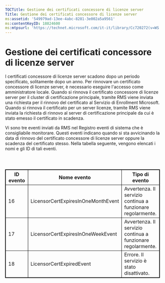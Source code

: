 ```yaml
---
TOCTitle: Gestione dei certificati concessore di licenze server
Title: Gestione dei certificati concessore di licenze server
ms:assetid: '549979ad-13ee-4abc-8281-3e002a5a9561'
ms:contentKeyID: 18824600
ms:mtpsurl: 'https://technet.microsoft.com/it-it/library/Cc720272(v=WS.10)'
---
```


Gestione dei certificati concessore di licenze server
=====================================================

I certificati concessore di licenze server scadono dopo un periodo specificato, solitamente dopo un anno. Per rinnovare un certificato concessore di licenze server, è necessario eseguire l'accesso come amministratore locale. Quando si rinnova il certificato concessore di licenze server per il cluster di certificazione principale, tramite RMS viene inviata una richiesta per il rinnovo del certificato al Servizio di Enrollment Microsoft. Quando si rinnova il certificato per un server licenze, tramite RMS viene inviata la richiesta di rinnovo al server di certificazione principale da cui è stato emesso il certificato in scadenza.

Vi sono tre eventi inviati da RMS nel Registro eventi di sistema che è consigliabile monitorare. Questi eventi indicano quando si sta avvicinando la data di rinnovo del certificato concessore di licenze server oppure la scadenza del certificato stesso. Nella tabella seguente, vengono elencati i nomi e gli ID di tali eventi.

###  

 
<table style="border:1px solid black;">
<colgroup>
<col width="33%" />
<col width="33%" />
<col width="33%" />
</colgroup>
<thead>
<tr class="header">
<th style="border:1px solid black;" >ID evento</th>
<th style="border:1px solid black;" >Nome evento</th>
<th style="border:1px solid black;" >Tipo di evento</th>
</tr>
</thead>
<tbody>
<tr class="odd">
<td style="border:1px solid black;">16</td>
<td style="border:1px solid black;">LicensorCertExpiresInOneMonthEvent</td>
<td style="border:1px solid black;">Avvertenza. Il servizio continua a funzionare regolarmente.</td>
</tr>
<tr class="even">
<td style="border:1px solid black;">17</td>
<td style="border:1px solid black;">LicensorCertExpiresInOneWeekEvent</td>
<td style="border:1px solid black;">Avvertenza. Il servizio continua a funzionare regolarmente.</td>
</tr>
<tr class="odd">
<td style="border:1px solid black;">18</td>
<td style="border:1px solid black;">LicensorCertExpiredEvent</td>
<td style="border:1px solid black;">Errore. Il servizio è stato disattivato.</td>
</tr>
</tbody>
</table>
